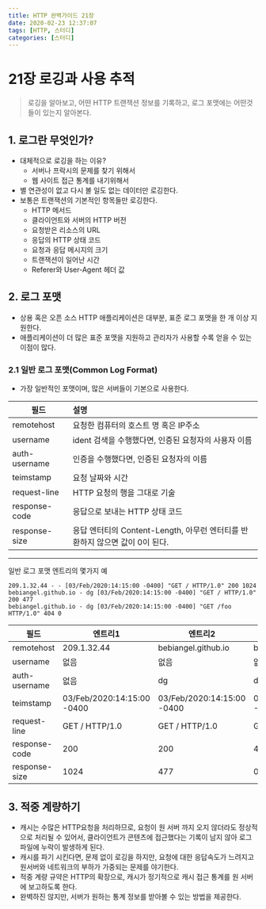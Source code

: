 ```yaml
---
title: HTTP 완벽가이드 21장
date: 2020-02-23 12:37:07
tags: [HTTP, 스터디]
categories: [스터디]
---
```

# 21장 로깅과 사용 추적

> 로깅을 알아보고, 어떤 HTTP 트랜잭션 정보를 기록하고, 로그 포맷에는 어떤것들이 있는지 알아본다.

## 1. 로그란 무엇인가?

- 대체적으로 로깅을 하는 이유?
    - 서버나 프락시의 문제를 찾기 위해서
    - 웹 사이트 접근 통계를 내기위해서
- 별 연관성이 없고 다시 볼 일도 없는 데이터만 로깅한다.
- 보통은 트랜잭션의 기본적인 항목들만 로깅한다.
    - HTTP 메서드
    - 클라이언트와 서버의 HTTP 버전
    - 요청받은 리소스의 URL
    - 응답의 HTTP 상태 코드
    - 요청과 응답 메시지의 크기
    - 트랜잭션이 일어난 시간
    - Referer와 User-Agent 헤더 값

## 2. 로그 포맷

- 상용 혹은 오픈 소스 HTTP 애플리케이션은 대부분, 표준 로그 포맷을 한 개 이상 지원한다.
- 애플리케이션이 더 많은 표준 포맷을 지원하고 관리자가 사용할 수록 얻을 수 있는 이점이 많다.

### 2.1 일반 로그 포맷(Common Log Format)

- 가장 일반적인 포맷이며, 많은 서버들이 기본으로 사용한다.

필드|설명
---|:---
remotehost|요청한 컴퓨터의 호스트 명 혹은 IP주소|
username|ident 검색을 수행했다면, 인증된 요청자의 사용자 이름|
auth-username|인증을 수행했다면, 인증된 요청자의 이름|
teimstamp|요청 날짜와 시간|
request-line|HTTP 요청의 행을 그대로 기술|
response-code|응답으로 보내는 HTTP 상태 코드|
response-size|응답 엔터티의 Content-Length, 아무런 엔터티를 반환하지 않으면 값이 0이 된다.|

---
일반 로그 포맷 엔트리의 몇가지 예

    209.1.32.44 - - [03/Feb/2020:14:15:00 -0400] "GET / HTTP/1.0" 200 1024
    bebiangel.github.io - dg [03/Feb/2020:14:15:00 -0400] "GET / HTTP/1.0" 200 477
    bebiangel.github.io - dg [03/Feb/2020:14:15:00 -0400] "GET /foo HTTP/1.0" 404 0

필드|엔트리1|엔트리2|엔트리3|
---|---|---|---
remotehost|209.1.32.44|bebiangel.github.io|bebiangel.github.io|
username|없음|없음|없음|
auth-username|없음|dg|dg|
teimstamp|03/Feb/2020:14:15:00 -0400|03/Feb/2020:14:15:00 -0400|03/Feb/2020:14:15:00 -0400
request-line|GET / HTTP/1.0|GET / HTTP/1.0|GET /foo HTTP/1.0|
response-code|200|200|404|
response-size|1024|477|0|

## 3. 적중 계량하기

- 캐시는 수많은 HTTP요청을 처리하므로, 요청이 원 서버 까지 오지 않더라도 정상적으로 처리될 수 있어서, 클라이언트가 콘텐츠에 접근했다는 기록이 남지 않아 로그 파일에 누락이 발생하게 된다.
- 캐시를 파기 시킨다면, 문제 없이 로깅을 하지만, 요청에 대한 응답속도가 느려지고 원서버와 네트워크의 부하가 가중되는 문제를 야기한다.
- 적중 계량 규약은 HTTP의 확장으로, 캐시가 정기적으로 캐시 접근 통계를 원 서버에 보고하도록 한다.
- 완벽하진 않지만, 서버가 원하는 통계 정보를 받아볼 수 있는 방법을 제공한다.